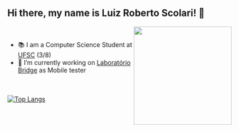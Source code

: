 ## Hi there, my name is Luiz Roberto Scolari! 👋

<picture> <img align="right" src="https://user-images.githubusercontent.com/74038190/212748842-9fcbad5b-6173-4175-8a61-521f3dbb7514.gif" width = 220px></picture>
<br>
- 📚 I am a Computer Science Student at [UFSC](https://ufsc.br/) (3/8)
- 🔭 I’m currently working on [Laboratório Bridge]([https://petcomputacao.ufsc.br/](https://portal.bridge.ufsc.br)) as Mobile tester

<br><br>
[![Top Langs](https://github-readme-stats.vercel.app/api/top-langs/?username=LuizScolari&layout=compact)](https://github.com/EthanJamesLew/github-readme-stats-academic)
